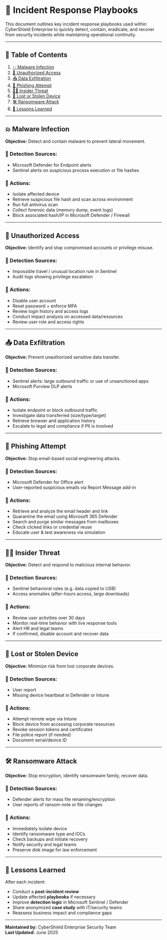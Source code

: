 # 📘 Incident Response Playbooks

This document outlines key incident response playbooks used within CyberShield Enterprise to quickly detect, contain, eradicate, and recover from security incidents while maintaining operational continuity.

---

## 🧩 Table of Contents

1. [💥 Malware Infection](#-malware-infection)
2. [🔐 Unauthorized Access](#-unauthorized-access)
3. [📤 Data Exfiltration](#-data-exfiltration)
4. [🚫 Phishing Attempt](#-phishing-attempt)
5. [🧑‍💻 Insider Threat](#-insider-threat)
6. [📱 Lost or Stolen Device](#-lost-or-stolen-device)
7. [🛠️ Ransomware Attack](#-ransomware-attack)
8. [📝 Lessons Learned](#-lessons-learned)

---

## 💥 Malware Infection

**Objective:** Detect and contain malware to prevent lateral movement.

### 🔹 Detection Sources:
- Microsoft Defender for Endpoint alerts
- Sentinel alerts on suspicious process execution or file hashes

### 🔹 Actions:
- Isolate affected device
- Retrieve suspicious file hash and scan across environment
- Run full antivirus scan
- Collect forensic data (memory dump, event logs)
- Block associated hash/IP in Microsoft Defender / Firewall

---

## 🔐 Unauthorized Access

**Objective:** Identify and stop compromised accounts or privilege misuse.

### 🔹 Detection Sources:
- Impossible travel / unusual location rule in Sentinel
- Audit logs showing privilege escalation

### 🔹 Actions:
- Disable user account
- Reset password + enforce MFA
- Review login history and access logs
- Conduct impact analysis on accessed data/resources
- Review user role and access rights

---

## 📤 Data Exfiltration

**Objective:** Prevent unauthorized sensitive data transfer.

### 🔹 Detection Sources:
- Sentinel alerts: large outbound traffic or use of unsanctioned apps
- Microsoft Purview DLP alerts

### 🔹 Actions:
- Isolate endpoint or block outbound traffic
- Investigate data transferred (size/type/target)
- Retrieve browser and application history
- Escalate to legal and compliance if PII is involved

---

## 🚫 Phishing Attempt

**Objective:** Stop email-based social engineering attacks.

### 🔹 Detection Sources:
- Microsoft Defender for Office alert
- User-reported suspicious emails via Report Message add-in

### 🔹 Actions:
- Retrieve and analyze the email header and link
- Quarantine the email using Microsoft 365 Defender
- Search and purge similar messages from mailboxes
- Check clicked links or credential reuse
- Educate user & test awareness via simulation

---

## 🧑‍💻 Insider Threat

**Objective:** Detect and respond to malicious internal behavior.

### 🔹 Detection Sources:
- Sentinel behavioral rules (e.g. data copied to USB)
- Access anomalies (after-hours access, large downloads)

### 🔹 Actions:
- Review user activities over 30 days
- Monitor real-time behavior with live response tools
- Alert HR and legal teams
- If confirmed, disable account and recover data

---

## 📱 Lost or Stolen Device

**Objective:** Minimize risk from lost corporate devices.

### 🔹 Detection Sources:
- User report
- Missing device heartbeat in Defender or Intune

### 🔹 Actions:
- Attempt remote wipe via Intune
- Block device from accessing corporate resources
- Revoke session tokens and certificates
- File police report (if needed)
- Document serial/device ID

---

## 🛠️ Ransomware Attack

**Objective:** Stop encryption, identify ransomware family, recover data.

### 🔹 Detection Sources:
- Defender alerts for mass file renaming/encryption
- User reports of ransom note or file changes

### 🔹 Actions:
- Immediately isolate device
- Identify ransomware type and IOCs
- Check backups and initiate recovery
- Notify security and legal teams
- Preserve disk image for law enforcement

---

## 📝 Lessons Learned

After each incident:

- Conduct a **post-incident review**
- Update affected **playbooks** if necessary
- Improve **detection logic** in Microsoft Sentinel / Defender
- Share anonymized **case study** with IT/security teams
- Reassess business impact and compliance gaps

---

**Maintained by:** CyberShield Enterprise Security Team  
**Last Updated:** June 2025

